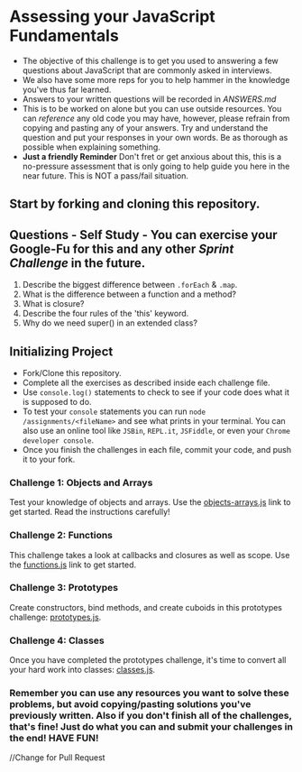 # Assessing your JavaScript Fundamentals
* The objective of this challenge is to get you used to answering a few questions about JavaScript that are commonly asked in interviews.
* We also have some more reps for you to help hammer in the knowledge you've thus far learned.
* Answers to your written questions will be recorded in *ANSWERS.md*
* This is to be worked on alone but you can use outside resources. You can *reference* any old code you may have, however, please refrain from copying and pasting any of your answers. Try and understand the question and put your responses in your own words. Be as thorough as possible when explaining something.
* **Just a friendly Reminder** Don't fret or get anxious about this, this is a no-pressure assessment that is only going to help guide you here in the near future. This is NOT a pass/fail situation.
## Start by forking and cloning this repository.
## Questions - Self Study - You can exercise your Google-Fu for this and any other _Sprint Challenge_ in the future.
1. Describe the biggest difference between `.forEach` & `.map`.
2. What is the difference between a function and a method?
3. What is closure?
4. Describe the four rules of the 'this' keyword.
5. Why do we need super() in an extended class?

## Initializing Project
* Fork/Clone this repository.
* Complete all the exercises as described inside each challenge file.
* Use `console.log()` statements to check to see if your code does what it is supposed to do.
* To test your `console` statements you can run `node /assignments/<fileName>` and see what prints in your terminal. You can also use an online tool like `JSBin`, `REPL.it`, `JSFiddle`, or even your `Chrome developer console`.
* Once you finish the challenges in each file, commit your code, and push it to your fork.

### Challenge 1: Objects and Arrays
Test your knowledge of objects and arrays. Use the [objects-arrays.js](challenges/objects-arrays.js) link to get started.  Read the instructions carefully!

### Challenge 2: Functions
This challenge takes a look at callbacks and closures as well as scope. Use the [functions.js](challenges/functions.js) link to get started.

### Challenge 3: Prototypes
Create constructors, bind methods, and create cuboids in this prototypes challenge: [prototypes.js](challenges/prototypes.js).

### Challenge 4: Classes
Once you have completed the prototypes challenge, it's time to convert all your hard work into classes: [classes.js](challenges/classes.js).

### Remember you can use any resources you want to solve these problems, but avoid copying/pasting solutions you've previously written. Also if you don't finish all of the challenges, that's fine! Just do what you can and submit your challenges in the end! HAVE FUN!
//Change for Pull Request
